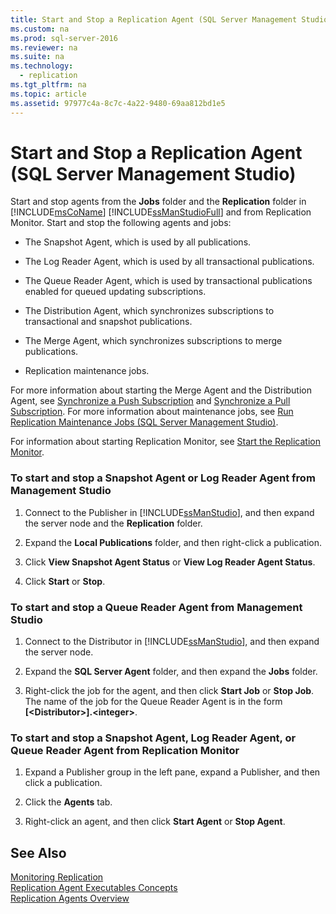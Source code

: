 ```yaml
---
title: Start and Stop a Replication Agent (SQL Server Management Studio)
ms.custom: na
ms.prod: sql-server-2016
ms.reviewer: na
ms.suite: na
ms.technology: 
  - replication
ms.tgt_pltfrm: na
ms.topic: article
ms.assetid: 97977c4a-8c7c-4a22-9480-69aa812bd1e5
---
```

# Start and Stop a Replication Agent (SQL Server Management Studio)
  Start and stop agents from the **Jobs** folder and the **Replication** folder in [!INCLUDE[msCoName](../../Token\Other/msCoName_md.md)] [!INCLUDE[ssManStudioFull](../../Token\Other/ssManStudioFull_md.md)] and from Replication Monitor. Start and stop the following agents and jobs:  
  
-   The Snapshot Agent, which is used by all publications.  
  
-   The Log Reader Agent, which is used by all transactional publications.  
  
-   The Queue Reader Agent, which is used by transactional publications enabled for queued updating subscriptions.  
  
-   The Distribution Agent, which synchronizes subscriptions to transactional and snapshot publications.  
  
-   The Merge Agent, which synchronizes subscriptions to merge publications.  
  
-   Replication maintenance jobs.  
  
 For more information about starting the Merge Agent and the Distribution Agent, see [Synchronize a Push Subscription](../../Topics\TopicNameContainA/Synchronize-a-Push-Subscription.md) and [Synchronize a Pull Subscription](../../Topics\TopicNameContainA/Synchronize-a-Pull-Subscription.md). For more information about maintenance jobs, see [Run Replication Maintenance Jobs &#40;SQL Server Management Studio&#41;](../Topic/Run%20Replication%20Maintenance%20Jobs%20\(SQL%20Server%20Management%20Studio\).md).  
  
 For information about starting Replication Monitor, see [Start the Replication Monitor](../../Topics\TopicNameNotContainA/Start-the-Replication-Monitor.md).  
  
### To start and stop a Snapshot Agent or Log Reader Agent from Management Studio  
  
1.  Connect to the Publisher in [!INCLUDE[ssManStudio](../../Token\Other/ssManStudio_md.md)], and then expand the server node and the **Replication** folder.  
  
2.  Expand the **Local Publications** folder, and then right\-click a publication.  
  
3.  Click **View Snapshot Agent Status** or **View Log Reader Agent Status**.  
  
4.  Click **Start** or **Stop**.  
  
### To start and stop a Queue Reader Agent from Management Studio  
  
1.  Connect to the Distributor in [!INCLUDE[ssManStudio](../../Token\Other/ssManStudio_md.md)], and then expand the server node.  
  
2.  Expand the **SQL Server Agent** folder, and then expand the **Jobs** folder.  
  
3.  Right\-click the job for the agent, and then click **Start Job** or **Stop Job**. The name of the job for the Queue Reader Agent is in the form **\[\<Distributor\>\].\<integer\>**.  
  
### To start and stop a Snapshot Agent, Log Reader Agent, or Queue Reader Agent from Replication Monitor  
  
1.  Expand a Publisher group in the left pane, expand a Publisher, and then click a publication.  
  
2.  Click the **Agents** tab.  
  
3.  Right\-click an agent, and then click **Start Agent** or **Stop Agent**.  
  
## See Also  
 [Monitoring Replication](../../Topics\TopicNameNotContainA/Monitoring-Replication.md)   
 [Replication Agent Executables Concepts](../Topic/Replication%20Agent%20Executables%20Concepts.md)   
 [Replication Agents Overview](../../Topics\TopicNameNotContainA/Replication-Agents-Overview.md)  
  
  